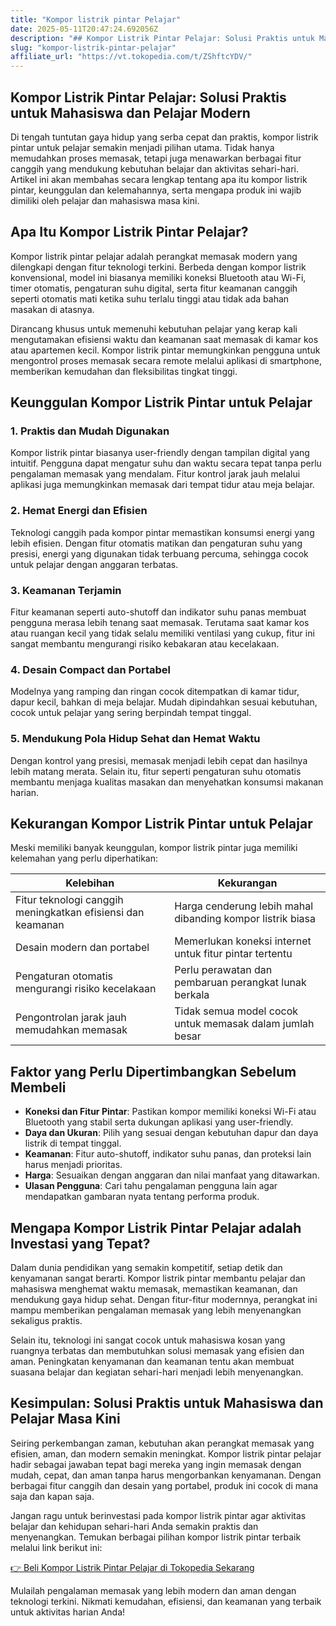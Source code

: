 ```yaml
---
title: "Kompor listrik pintar Pelajar"
date: 2025-05-11T20:47:24.692056Z
description: "## Kompor Listrik Pintar Pelajar: Solusi Praktis untuk Mahasiswa dan Pelajar Modern..."
slug: "kompor-listrik-pintar-pelajar"
affiliate_url: "https://vt.tokopedia.com/t/ZShftcYDV/"
---
```

## Kompor Listrik Pintar Pelajar: Solusi Praktis untuk Mahasiswa dan Pelajar Modern

Di tengah tuntutan gaya hidup yang serba cepat dan praktis, kompor listrik pintar untuk pelajar semakin menjadi pilihan utama. Tidak hanya memudahkan proses memasak, tetapi juga menawarkan berbagai fitur canggih yang mendukung kebutuhan belajar dan aktivitas sehari-hari. Artikel ini akan membahas secara lengkap tentang apa itu kompor listrik pintar, keunggulan dan kelemahannya, serta mengapa produk ini wajib dimiliki oleh pelajar dan mahasiswa masa kini.

## Apa Itu Kompor Listrik Pintar Pelajar?

Kompor listrik pintar pelajar adalah perangkat memasak modern yang dilengkapi dengan fitur teknologi terkini. Berbeda dengan kompor listrik konvensional, model ini biasanya memiliki koneksi Bluetooth atau Wi-Fi, timer otomatis, pengaturan suhu digital, serta fitur keamanan canggih seperti otomatis mati ketika suhu terlalu tinggi atau tidak ada bahan masakan di atasnya.

Dirancang khusus untuk memenuhi kebutuhan pelajar yang kerap kali mengutamakan efisiensi waktu dan keamanan saat memasak di kamar kos atau apartemen kecil. Kompor listrik pintar memungkinkan pengguna untuk mengontrol proses memasak secara remote melalui aplikasi di smartphone, memberikan kemudahan dan fleksibilitas tingkat tinggi.

## Keunggulan Kompor Listrik Pintar untuk Pelajar

### 1. Praktis dan Mudah Digunakan

Kompor listrik pintar biasanya user-friendly dengan tampilan digital yang intuitif. Pengguna dapat mengatur suhu dan waktu secara tepat tanpa perlu pengalaman memasak yang mendalam. Fitur kontrol jarak jauh melalui aplikasi juga memungkinkan memasak dari tempat tidur atau meja belajar.

### 2. Hemat Energi dan Efisien

Teknologi canggih pada kompor pintar memastikan konsumsi energi yang lebih efisien. Dengan fitur otomatis matikan dan pengaturan suhu yang presisi, energi yang digunakan tidak terbuang percuma, sehingga cocok untuk pelajar dengan anggaran terbatas.

### 3. Keamanan Terjamin

Fitur keamanan seperti auto-shutoff dan indikator suhu panas membuat pengguna merasa lebih tenang saat memasak. Terutama saat kamar kos atau ruangan kecil yang tidak selalu memiliki ventilasi yang cukup, fitur ini sangat membantu mengurangi risiko kebakaran atau kecelakaan.

### 4. Desain Compact dan Portabel

Modelnya yang ramping dan ringan cocok ditempatkan di kamar tidur, dapur kecil, bahkan di meja belajar. Mudah dipindahkan sesuai kebutuhan, cocok untuk pelajar yang sering berpindah tempat tinggal.

### 5. Mendukung Pola Hidup Sehat dan Hemat Waktu

Dengan kontrol yang presisi, memasak menjadi lebih cepat dan hasilnya lebih matang merata. Selain itu, fitur seperti pengaturan suhu otomatis membantu menjaga kualitas masakan dan menyehatkan konsumsi makanan harian.

## Kekurangan Kompor Listrik Pintar untuk Pelajar

Meski memiliki banyak keunggulan, kompor listrik pintar juga memiliki kelemahan yang perlu diperhatikan:

| Kelebihan | Kekurangan |
| --- | --- |
| Fitur teknologi canggih meningkatkan efisiensi dan keamanan | Harga cenderung lebih mahal dibanding kompor listrik biasa |
| Desain modern dan portabel | Memerlukan koneksi internet untuk fitur pintar tertentu |
| Pengaturan otomatis mengurangi risiko kecelakaan | Perlu perawatan dan pembaruan perangkat lunak berkala |
| Pengontrolan jarak jauh memudahkan memasak | Tidak semua model cocok untuk memasak dalam jumlah besar |

## Faktor yang Perlu Dipertimbangkan Sebelum Membeli

- **Koneksi dan Fitur Pintar**: Pastikan kompor memiliki koneksi Wi-Fi atau Bluetooth yang stabil serta dukungan aplikasi yang user-friendly.
- **Daya dan Ukuran**: Pilih yang sesuai dengan kebutuhan dapur dan daya listrik di tempat tinggal.
- **Keamanan**: Fitur auto-shutoff, indikator suhu panas, dan proteksi lain harus menjadi prioritas.
- **Harga**: Sesuaikan dengan anggaran dan nilai manfaat yang ditawarkan.
- **Ulasan Pengguna**: Cari tahu pengalaman pengguna lain agar mendapatkan gambaran nyata tentang performa produk.

## Mengapa Kompor Listrik Pintar Pelajar adalah Investasi yang Tepat?

Dalam dunia pendidikan yang semakin kompetitif, setiap detik dan kenyamanan sangat berarti. Kompor listrik pintar membantu pelajar dan mahasiswa menghemat waktu memasak, memastikan keamanan, dan mendukung gaya hidup sehat. Dengan fitur-fitur modernnya, perangkat ini mampu memberikan pengalaman memasak yang lebih menyenangkan sekaligus praktis.

Selain itu, teknologi ini sangat cocok untuk mahasiswa kosan yang ruangnya terbatas dan membutuhkan solusi memasak yang efisien dan aman. Peningkatan kenyamanan dan keamanan tentu akan membuat suasana belajar dan kegiatan sehari-hari menjadi lebih menyenangkan.

## Kesimpulan: Solusi Praktis untuk Mahasiswa dan Pelajar Masa Kini

Seiring perkembangan zaman, kebutuhan akan perangkat memasak yang efisien, aman, dan modern semakin meningkat. Kompor listrik pintar pelajar hadir sebagai jawaban tepat bagi mereka yang ingin memasak dengan mudah, cepat, dan aman tanpa harus mengorbankan kenyamanan. Dengan berbagai fitur canggih dan desain yang portabel, produk ini cocok di mana saja dan kapan saja.

Jangan ragu untuk berinvestasi pada kompor listrik pintar agar aktivitas belajar dan kehidupan sehari-hari Anda semakin praktis dan menyenangkan. Temukan berbagai pilihan kompor listrik pintar terbaik melalui link berikut ini:

[👉 Beli Kompor Listrik Pintar Pelajar di Tokopedia Sekarang](https://vt.tokopedia.com/t/ZShftcYDV/)

Mulailah pengalaman memasak yang lebih modern dan aman dengan teknologi terkini. Nikmati kemudahan, efisiensi, dan keamanan yang terbaik untuk aktivitas harian Anda!